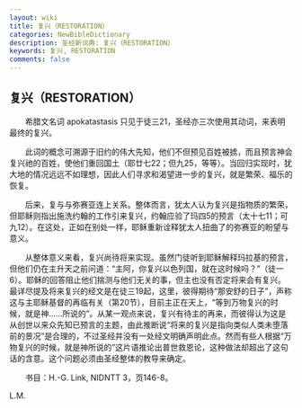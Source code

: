 ```yaml
---
layout: wiki
title: 复兴（RESTORATION）
categories: NewBibleDictionary
description: 圣经新词典: 复兴（RESTORATION）
keywords: 复兴, RESTORATION
comments: false
---
```


## 复兴（RESTORATION）

　　希腊文名词 apokatastasis 只见于徒三21，圣经亦三次使用其动词，来表明最终的复兴。

　　此词的概念可溯源于旧约的伟大先知，他们不但预见百姓被掳，而且预言神会复兴祂的百姓，使他们重回国土（耶廿七22；但九25，等等）。当回归实现时，犹大地的情况远远不如理想，因此人们寻求和渴望进一步的复兴，就是繁荣、福乐的恢复。

　　后来，复与与弥赛亚连上关系。整体而言，犹太人认为复兴是指物质的繁荣，但耶稣则指出施洗约翰的工作引来复兴，约翰应验了玛四5的预言（太十七11；可九12）。在这处，正如在别处一样，耶稣重新诠释犹太人扭曲了的弥赛亚的盼望与意义。

　　从整体意义来看，复兴尚待将来实现。虽然门徒听到耶稣解释玛拉基的预言，但他们仍在主升天之前问道：“主阿，你复兴以色列国，就在这时候吗？”（徒一6）。耶稣的回答阻止他们揣测与他们无关的事，但主也没有否定将来会有复兴。最详尽提及将来复兴的经文是在徒三19起，这里，彼得期待“那安舒的日子”，声称这与主耶稣基督的再临有关（第20节），目前主正在天上，“等到万物复兴的时候，就是神……所说的”。从某一观点来说，复兴有待主的再来，而彼得认为这是从创世以来众先知已预言的主题，由此推断说“将来的复兴是指向类似人类未堕落前的景况”是合理的，不过圣经并没有一处经文明确声明此点。然而有些人根据“万物复兴的时候，就是神所说的”这片语推论出普世救恩论，这种做法却超出了这句话的含意。这个问题必须由圣经整体的教导来确定。

　　书目：H.-G. Link, NIDNTT 3，页146-8。

L.M.








